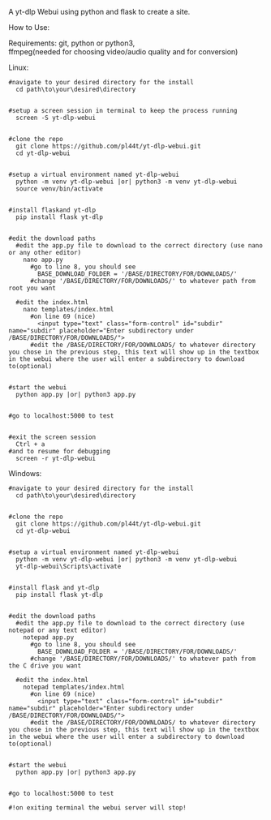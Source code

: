 A yt-dlp Webui using python and flask to create a site.


How to Use:

  Requirements:
    git, 
    python or python3,  
    ffmpeg(needed for choosing video/audio quality and for conversion)

  Linux:

    #navigate to your desired directory for the install
      cd path\to\your\desired\directory


    #setup a screen session in terminal to keep the process running
      screen -S yt-dlp-webui


    #clone the repo
      git clone https://github.com/pl44t/yt-dlp-webui.git
      cd yt-dlp-webui


    #setup a virtual environment named yt-dlp-webui
      python -m venv yt-dlp-webui |or| python3 -m venv yt-dlp-webui
      source venv/bin/activate


    #install flaskand yt-dlp
      pip install flask yt-dlp


    #edit the download paths
      #edit the app.py file to download to the correct directory (use nano or any other editor)
        nano app.py
          #go to line 8, you should see
            BASE_DOWNLOAD_FOLDER = '/BASE/DIRECTORY/FOR/DOWNLOADS/'
          #change '/BASE/DIRECTORY/FOR/DOWNLOADS/' to whatever path from root you want

      #edit the index.html
        nano templates/index.html
          #on line 69 (nice)
            <input type="text" class="form-control" id="subdir" name="subdir" placeholder="Enter subdirectory under /BASE/DIRECTORY/FOR/DOWNLOADS/">
          #edit the /BASE/DIRECTORY/FOR/DOWNLOADS/ to whatever directory you chose in the previous step, this text will show up in the textbox in the webui where the user will enter a subdirectory to download to(optional)


    #start the webui
      python app.py |or| python3 app.py


    #go to localhost:5000 to test 


    #exit the screen session
      Ctrl + a
    #and to resume for debugging
      screen -r yt-dlp-webui
    


  Windows:

    #navigate to your desired directory for the install
      cd path\to\your\desired\directory

      
    #clone the repo
      git clone https://github.com/pl44t/yt-dlp-webui.git
      cd yt-dlp-webui


    #setup a virtual environment named yt-dlp-webui
      python -m venv yt-dlp-webui |or| python3 -m venv yt-dlp-webui
      yt-dlp-webui\Scripts\activate


    #install flask and yt-dlp
      pip install flask yt-dlp


    #edit the download paths
      #edit the app.py file to download to the correct directory (use notepad or any text editor)
        notepad app.py
          #go to line 8, you should see
            BASE_DOWNLOAD_FOLDER = '/BASE/DIRECTORY/FOR/DOWNLOADS/'
          #change '/BASE/DIRECTORY/FOR/DOWNLOADS/' to whatever path from the C drive you want

      #edit the index.html
        notepad templates/index.html
          #on line 69 (nice)
            <input type="text" class="form-control" id="subdir" name="subdir" placeholder="Enter subdirectory under /BASE/DIRECTORY/FOR/DOWNLOADS/">
          #edit the /BASE/DIRECTORY/FOR/DOWNLOADS/ to whatever directory you chose in the previous step, this text will show up in the textbox in the webui where the user will enter a subdirectory to download to(optional)


    #start the webui
      python app.py |or| python3 app.py
      

    #go to localhost:5000 to test 
    
    #!on exiting terminal the webui server will stop!

  

